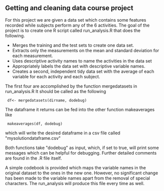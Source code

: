 Getting and cleaning data course project 
-----------------------------------------

For this project we are given a data set which contains some features recorded while subjects perform any of the 6 activities. 
The goal of the project is to create one R script called run_analysis.R that does the following. 
  * Merges the training and the test sets to create one data set.
  * Extracts only the measurements on the mean and standard deviation for each measurement. 
  * Uses descriptive activity names to name the activities in the data set
  * Appropriately labels the data set with descriptive variable names. 
  * Creates a second, independent tidy data set with the average of each variable for each activity and each subject. 

The first four are accomplished by the function mergedatasets in run_analysis.R It should be called as the following

     df<- mergedatasets(dirname, dodebug)

The dataframe it returns can be fed into the other function makeaverages like 

     makeaverages(df, dodebug)
which will write the desired dataframe in a csv file called "mysolutiondataframe.csv"

Both functions take "dodebug" as input, which, if set to true, will print some messages which can be helpful for debugging.
Further detailed comments are found in the .R file itself. 

A simple codebook is provided which maps the variable names in the original dataset to the ones in the new one. However, no significant change has been made to the variable names apart from the removal of special characters. The run_analysis will produce this file every time as well.